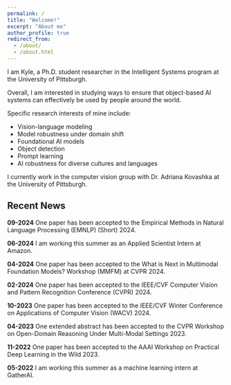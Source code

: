 ```yaml
---
permalink: /
title: "Welcome!"
excerpt: "About me"
author_profile: true
redirect_from: 
  - /about/
  - /about.html
---
```


I am Kyle, a Ph.D. student researcher in the Intelligent Systems program at the University of Pittsburgh. 

Overall, I am interested in studying ways to ensure that object-based AI systems can effectively be used by people around the world. 

Specific research interests of mine include:
- Vision-language modeling
- Model robustness under domain shift
- Foundational AI models
- Object detection
- Prompt learning
- AI robustness for diverse cultures and languages

I currently work in the computer vision group with Dr. Adriana Kovashka at the University of Pittsburgh. 

## Recent News 

**09-2024** One paper has been accepted to the Empirical Methods in Natural Language Processing (EMNLP) (Short) 2024.

**06-2024** I am working this summer as an Applied Scientist Intern at Amazon.

**04-2024** One paper has been accepted to the What is Next in Multimodal Foundation Models? Workshop (MMFM) at CVPR 2024. 

**02-2024** One paper has been accepted to the IEEE/CVF Computer Vision and Pattern Recognition Conference (CVPR) 2024. 

**10-2023** One paper has been accepted to the IEEE/CVF Winter Conference on Applications of Computer Vision (WACV) 2024. 

**04-2023** One extended abstract has been accepted to the CVPR Workshop on Open-Domain Reasoning Under Multi-Modal Settings 2023. 

**11-2022** One paper has been accepted to the AAAI Workshop on Practical Deep Learning in the Wild 2023.  

**05-2022** I am working this summer as a machine learning intern at GatherAI.
